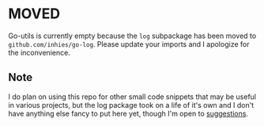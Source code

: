 MOVED
=====

Go-utils is currently empty because the `log` subpackage has been moved to
`github.com/inhies/go-log`. Please update your imports and I apologize for the
inconvenience. 

Note
----

I do plan on using this repo for other small code snippets that may be useful in
various projects, but the log package took on a life of it's own and I don't
have anything else fancy to put here yet, though I'm open to
[suggestions](https://github.com/inhies/go-log/pulls).
